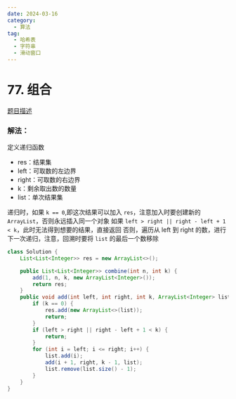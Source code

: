 ```yaml
---
date: 2024-03-16
category: 
  - 算法
tag: 
  - 哈希表
  - 字符串
  - 滑动窗口
---
```


# 77. 组合


<Badge text="中等" type="warning" vertical="middle" />

[题目描述](https://leetcode.cn/problems/combinations/description/)

### 解法：
定义递归函数

- res：结果集
- left：可取数的左边界
- right：可取数的右边界
- k：剩余取出数的数量
- list：单次结果集

递归时，如果 `k == 0`,即这次结果可以加入 `res`，注意加入时要创建新的 `ArrayList`，否则永远插入同一个对象
如果 `left > right || right - left + 1 < k`，此时无法得到想要的结果，直接返回
否则，遍历从 left 到 right 的数，进行下一次递归，注意，回溯时要将 `list` 的最后一个数移除


```java
class Solution {
    List<List<Integer>> res = new ArrayList<>();

	public List<List<Integer>> combine(int n, int k) {
		add(1, n, k, new ArrayList<Integer>());
		return res;
	}
    public void add(int left, int right, int k, ArrayList<Integer> list) {
		if (k == 0) {
			res.add(new ArrayList<>(list));
			return;
		}
		if (left > right || right - left + 1 < k) {
			return;
		}
		for (int i = left; i <= right; i++) {
			list.add(i);
            add(i + 1, right, k - 1, list);
            list.remove(list.size() - 1);
		}
	}
}
```